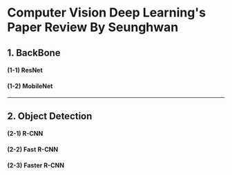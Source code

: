 Computer Vision Deep Learning's Paper Review By Seunghwan
=============

## 1. BackBone

#### (1-1) ResNet

#### (1-2) MobileNet

---------------------------------------
## 2. Object Detection

#### (2-1) R-CNN

#### (2-2) Fast R-CNN

#### (2-3) Faster R-CNN
